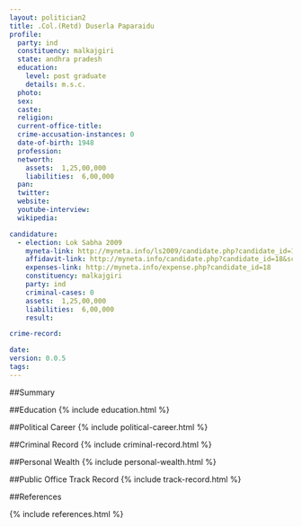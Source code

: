 ```yaml
---
layout: politician2
title: .Col.(Retd) Duserla Paparaidu
profile: 
  party: ind
  constituency: malkajgiri
  state: andhra pradesh
  education: 
    level: post graduate
    details: m.s.c.
  photo: 
  sex: 
  caste: 
  religion: 
  current-office-title: 
  crime-accusation-instances: 0
  date-of-birth: 1948
  profession: 
  networth: 
    assets:  1,25,00,000
    liabilities:  6,00,000
  pan: 
  twitter: 
  website: 
  youtube-interview: 
  wikipedia: 

candidature: 
  - election: Lok Sabha 2009
    myneta-link: http://myneta.info/ls2009/candidate.php?candidate_id=18
    affidavit-link: http://myneta.info/candidate.php?candidate_id=18&scan=original
    expenses-link: http://myneta.info/expense.php?candidate_id=18
    constituency: malkajgiri 
    party: ind
    criminal-cases: 0
    assets:  1,25,00,000
    liabilities:  6,00,000
    result:  

crime-record: 

date: 
version: 0.0.5
tags: 
---
```

##Summary


##Education
{% include education.html %}


##Political Career
{% include political-career.html %}


##Criminal Record
{% include criminal-record.html %}


##Personal Wealth
{% include personal-wealth.html %}


##Public Office Track Record
{% include track-record.html %}


##References


{% include references.html %}